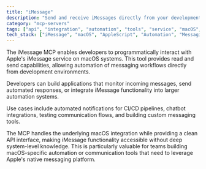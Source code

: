 ```yaml
---
title: "iMessage"
description: "Send and receive iMessages directly from your development environment on macOS."
category: "mcp-servers"
tags: ["api", "integration", "automation", "tools", "service", "macOS", "messaging", "AppleScript"]
tech_stack: ["iMessage", "macOS", "AppleScript", "Automation", "Messaging"]
---
```


The iMessage MCP enables developers to programmatically interact with Apple's iMessage service on macOS systems. This tool provides read and send capabilities, allowing automation of messaging workflows directly from development environments.

Developers can build applications that monitor incoming messages, send automated responses, or integrate iMessage functionality into larger automation systems. 

Use cases include automated notifications for CI/CD pipelines, chatbot integrations, testing communication flows, and building custom messaging tools. 

The MCP handles the underlying macOS integration while providing a clean API interface, making iMessage functionality accessible without deep system-level knowledge. This is particularly valuable for teams building macOS-specific automation or communication tools that need to leverage Apple's native messaging platform.